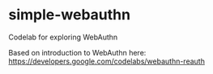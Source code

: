 # simple-webauthn
Codelab for exploring WebAuthn

Based on introduction to WebAuthn here: https://developers.google.com/codelabs/webauthn-reauth
